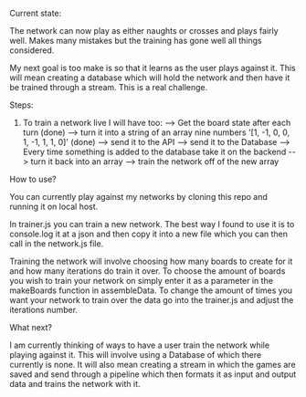 
Current state:

The network can now play as either naughts or crosses and plays fairly well.
Makes many mistakes but the training has gone well all things considered.

My next goal is too make is so that it learns as the user plays against it. This
will mean creating a database which will hold the network and then have it be trained
through a stream. This is a real challenge.

Steps:

1. To train a network live I will have too:
     --> Get the board state after each turn (done)
     --> turn it into a string of an array nine numbers '[1, -1, 0, 0, 1, -1, 1, 1, 0]' (done)
     --> send it to the API
     --> send it to the Database
     --> Every time something is added to the database take it on the backend
     --> turn it back into an array
     --> train the network off of the new array

How to use?

You can currently play against my networks by cloning this repo and running it on local host.

In trainer.js you can train a new network. The best way I found to use it is to
console.log it at a json and then copy it into a new file which you can then call
in the network.js file.

Training the network will involve choosing how many boards to create for it
and how many iterations do train it over. To choose the amount of boards you wish
to train your network on simply enter it as a parameter in the makeBoards function
in assembleData. To change the amount of times you want your network to train over
the data go into the trainer.js and adjust the iterations number.


What next?

I am currently thinking of ways to have a user train the network while playing
against it. This will involve using a Database of which there currently is none.
It will also mean creating a stream in which the games are saved and send through
a pipeline which then formats it as input and output data and trains the network
with it.
